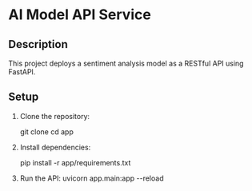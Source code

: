 # AI Model API Service

## Description
This project deploys a sentiment analysis model as a RESTful API using FastAPI.

## Setup
1. Clone the repository:
  
   git clone <repository-url>
   cd app

2. Install dependencies:

   pip install -r app/requirements.txt


3. Run the API:
   uvicorn app.main:app --reload